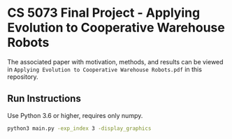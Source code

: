 # CS 5073 Final Project - Applying Evolution to Cooperative Warehouse Robots

The associated paper with motivation, methods, and results can be viewed in `Applying Evolution to Cooperative Warehouse Robots.pdf` in this repository.

## Run Instructions

Use Python 3.6 or higher, requires only numpy.

```bash
python3 main.py -exp_index 3 -display_graphics
```